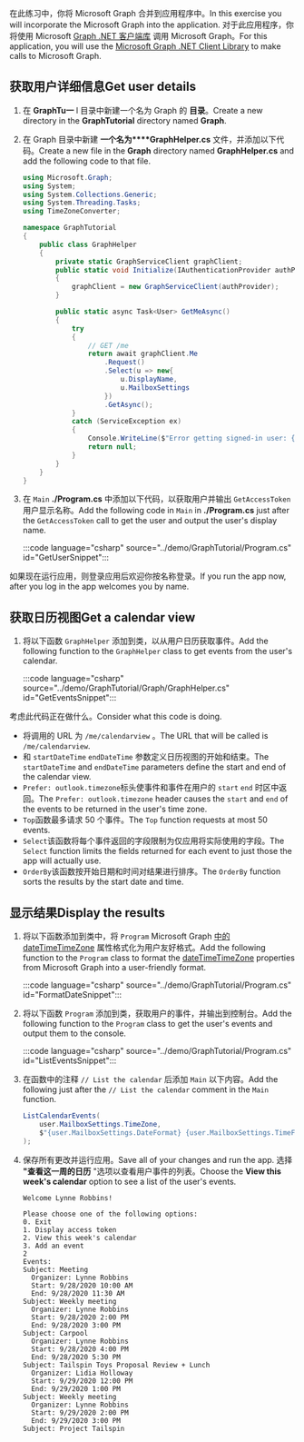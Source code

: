 <!-- markdownlint-disable MD002 MD041 -->

<span data-ttu-id="42512-101">在此练习中，你将 Microsoft Graph 合并到应用程序中。</span><span class="sxs-lookup"><span data-stu-id="42512-101">In this exercise you will incorporate the Microsoft Graph into the application.</span></span> <span data-ttu-id="42512-102">对于此应用程序，你将使用 Microsoft [Graph .NET 客户端库](https://github.com/microsoftgraph/msgraph-sdk-dotnet) 调用 Microsoft Graph。</span><span class="sxs-lookup"><span data-stu-id="42512-102">For this application, you will use the [Microsoft Graph .NET Client Library](https://github.com/microsoftgraph/msgraph-sdk-dotnet) to make calls to Microsoft Graph.</span></span>

## <a name="get-user-details"></a><span data-ttu-id="42512-103">获取用户详细信息</span><span class="sxs-lookup"><span data-stu-id="42512-103">Get user details</span></span>

1. <span data-ttu-id="42512-104">在 **GraphTu一** l 目录中新建一个名为 Graph 的 **目录**。</span><span class="sxs-lookup"><span data-stu-id="42512-104">Create a new directory in the **GraphTutorial** directory named **Graph**.</span></span>
1. <span data-ttu-id="42512-105">在 Graph 目录中新建 **一个名为\*\*\*\*GraphHelper.cs** 文件，并添加以下代码。</span><span class="sxs-lookup"><span data-stu-id="42512-105">Create a new file in the **Graph** directory named **GraphHelper.cs** and add the following code to that file.</span></span>

    ```csharp
    using Microsoft.Graph;
    using System;
    using System.Collections.Generic;
    using System.Threading.Tasks;
    using TimeZoneConverter;

    namespace GraphTutorial
    {
        public class GraphHelper
        {
            private static GraphServiceClient graphClient;
            public static void Initialize(IAuthenticationProvider authProvider)
            {
                graphClient = new GraphServiceClient(authProvider);
            }

            public static async Task<User> GetMeAsync()
            {
                try
                {
                    // GET /me
                    return await graphClient.Me
                        .Request()
                        .Select(u => new{
                            u.DisplayName,
                            u.MailboxSettings
                        })
                        .GetAsync();
                }
                catch (ServiceException ex)
                {
                    Console.WriteLine($"Error getting signed-in user: {ex.Message}");
                    return null;
                }
            }
        }
    }
    ```

1. <span data-ttu-id="42512-106">在 `Main` **./Program.cs** 中添加以下代码，以获取用户并输出 `GetAccessToken` 用户显示名称。</span><span class="sxs-lookup"><span data-stu-id="42512-106">Add the following code in `Main` in **./Program.cs** just after the `GetAccessToken` call to get the user and output the user's display name.</span></span>

    :::code language="csharp" source="../demo/GraphTutorial/Program.cs" id="GetUserSnippet":::

<span data-ttu-id="42512-107">如果现在运行应用，则登录应用后欢迎你按名称登录。</span><span class="sxs-lookup"><span data-stu-id="42512-107">If you run the app now, after you log in the app welcomes you by name.</span></span>

## <a name="get-a-calendar-view"></a><span data-ttu-id="42512-108">获取日历视图</span><span class="sxs-lookup"><span data-stu-id="42512-108">Get a calendar view</span></span>

1. <span data-ttu-id="42512-109">将以下函数 `GraphHelper` 添加到类，以从用户日历获取事件。</span><span class="sxs-lookup"><span data-stu-id="42512-109">Add the following function to the `GraphHelper` class to get events from the user's calendar.</span></span>

    :::code language="csharp" source="../demo/GraphTutorial/Graph/GraphHelper.cs" id="GetEventsSnippet":::

<span data-ttu-id="42512-110">考虑此代码正在做什么。</span><span class="sxs-lookup"><span data-stu-id="42512-110">Consider what this code is doing.</span></span>

- <span data-ttu-id="42512-111">将调用的 URL 为 `/me/calendarview` 。</span><span class="sxs-lookup"><span data-stu-id="42512-111">The URL that will be called is `/me/calendarview`.</span></span>
- <span data-ttu-id="42512-112">和 `startDateTime` `endDateTime` 参数定义日历视图的开始和结束。</span><span class="sxs-lookup"><span data-stu-id="42512-112">The `startDateTime` and `endDateTime` parameters define the start and end of the calendar view.</span></span>
- <span data-ttu-id="42512-113">`Prefer: outlook.timezone`标头使事件和事件在用户的 `start` `end` 时区中返回。</span><span class="sxs-lookup"><span data-stu-id="42512-113">The `Prefer: outlook.timezone` header causes the `start` and `end` of the events to be returned in the user's time zone.</span></span>
- <span data-ttu-id="42512-114">`Top`函数最多请求 50 个事件。</span><span class="sxs-lookup"><span data-stu-id="42512-114">The `Top` function requests at most 50 events.</span></span>
- <span data-ttu-id="42512-115">`Select`该函数将每个事件返回的字段限制为仅应用将实际使用的字段。</span><span class="sxs-lookup"><span data-stu-id="42512-115">The `Select` function limits the fields returned for each event to just those the app will actually use.</span></span>
- <span data-ttu-id="42512-116">`OrderBy`该函数按开始日期和时间对结果进行排序。</span><span class="sxs-lookup"><span data-stu-id="42512-116">The `OrderBy` function sorts the results by the start date and time.</span></span>

## <a name="display-the-results"></a><span data-ttu-id="42512-117">显示结果</span><span class="sxs-lookup"><span data-stu-id="42512-117">Display the results</span></span>

1. <span data-ttu-id="42512-118">将以下函数添加到类中，将 `Program` Microsoft Graph [中的 dateTimeTimeZone](/graph/api/resources/datetimetimezone?view=graph-rest-1.0) 属性格式化为用户友好格式。</span><span class="sxs-lookup"><span data-stu-id="42512-118">Add the following function to the `Program` class to format the [dateTimeTimeZone](/graph/api/resources/datetimetimezone?view=graph-rest-1.0) properties from Microsoft Graph into a user-friendly format.</span></span>

    :::code language="csharp" source="../demo/GraphTutorial/Program.cs" id="FormatDateSnippet":::

1. <span data-ttu-id="42512-119">将以下函数 `Program` 添加到类，获取用户的事件，并输出到控制台。</span><span class="sxs-lookup"><span data-stu-id="42512-119">Add the following function to the `Program` class to get the user's events and output them to the console.</span></span>

    :::code language="csharp" source="../demo/GraphTutorial/Program.cs" id="ListEventsSnippet":::

1. <span data-ttu-id="42512-120">在函数中的注释 `// List the calendar` 后添加 `Main` 以下内容。</span><span class="sxs-lookup"><span data-stu-id="42512-120">Add the following just after the `// List the calendar` comment in the `Main` function.</span></span>

    ```csharp
    ListCalendarEvents(
        user.MailboxSettings.TimeZone,
        $"{user.MailboxSettings.DateFormat} {user.MailboxSettings.TimeFormat}"
    );
    ```

1. <span data-ttu-id="42512-121">保存所有更改并运行应用。</span><span class="sxs-lookup"><span data-stu-id="42512-121">Save all of your changes and run the app.</span></span> <span data-ttu-id="42512-122">选择 **"查看这一周的日历** "选项以查看用户事件的列表。</span><span class="sxs-lookup"><span data-stu-id="42512-122">Choose the **View this week's calendar** option to see a list of the user's events.</span></span>

    ```Shell
    Welcome Lynne Robbins!

    Please choose one of the following options:
    0. Exit
    1. Display access token
    2. View this week's calendar
    3. Add an event
    2
    Events:
    Subject: Meeting
      Organizer: Lynne Robbins
      Start: 9/28/2020 10:00 AM
      End: 9/28/2020 11:30 AM
    Subject: Weekly meeting
      Organizer: Lynne Robbins
      Start: 9/28/2020 2:00 PM
      End: 9/28/2020 3:00 PM
    Subject: Carpool
      Organizer: Lynne Robbins
      Start: 9/28/2020 4:00 PM
      End: 9/28/2020 5:30 PM
    Subject: Tailspin Toys Proposal Review + Lunch
      Organizer: Lidia Holloway
      Start: 9/29/2020 12:00 PM
      End: 9/29/2020 1:00 PM
    Subject: Weekly meeting
      Organizer: Lynne Robbins
      Start: 9/29/2020 2:00 PM
      End: 9/29/2020 3:00 PM
    Subject: Project Tailspin
    ```
